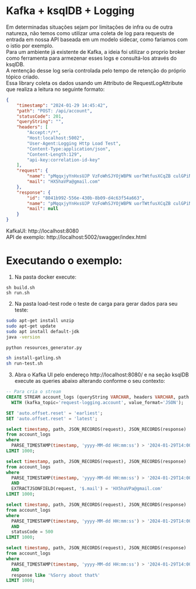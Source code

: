 # Kafka + ksqlDB + Logging

Em determinadas situações sejam por limitações de infra ou de outra natureza, não temos como utilizar uma coleta de log para requests de entrada em nossa API baseada em um modelo sidecar, como fariamos com o istio por exemplo. \
Para um ambiente já existente de Kafka, a ideia foi utilizar o proprio broker como ferramenta para armezenar esses logs e consultá-los através do ksqlDB. \
A rentenção desse log seria controlada pelo tempo de retenção do próprio tópico criado. \
Essa library coleta os dados usando um Attributo de RequestLogAttribute que realiza a leitura no seguinte formato:

```json
{
	"timestamp": "2024-01-29 14:45:42",
	"path": "POST: /api/account",
	"statusCode": 201,
	"queryString": "",
	"headers": [
		"Accept:*/*",
		"Host:localhost:5002",
		"User-Agent:Logging Http Load Test",
		"Content-Type:application/json",
		"Content-Length:129",
		"api-key:correlation-id-key"
	],
	"request": {
		"name": "pMqqxjyYnHxsUJP VzFoWhSJYOjWBPN uorTWtfusXCqZB culGPiNcYAuzRRweDRcbSJnkjNtrQOuSjqj tVNc",
		"mail": "HX5haVPa@gmail.com"
	},
	"response": {
		"id": "8041b992-556e-430b-8b09-d4c63f54a663",
		"name": "pMqqxjyYnHxsUJP VzFoWhSJYOjWBPN uorTWtfusXCqZB culGPiNcYAuzRRweDRcbSJnkjNtrQOuSjqj tVNc",
		"mail": null
	}
}
```

KafkaUI: http://localhost:8080 \
API de exemplo: http://localhost:5002/swagger/index.html

# Executando o exemplo:
1) Na pasta docker execute:
```shell
sh build.sh
sh run.sh
```

2) Na pasta load-test rode o teste de carga para gerar dados para seu teste:
```sh
sudo apt-get install unzip
sudo apt-get update
sudo apt install default-jdk
java -version
```

```sh
python resources_generator.py
```

```sh
sh install-gatling.sh
sh run-test.sh
```

3) Abra o Kafka UI pelo endereço http://localhost:8080/ e na seção ksqlDB execute as queries abaixo alterando conforme o seu contexto:

```sql
-- Para cria o stream
CREATE STREAM account_logs (queryString VARCHAR, headers VARCHAR, path VARCHAR, request VARCHAR, response VARCHAR, statusCode INTEGER, timestamp VARCHAR)
  WITH (kafka_topic='request-logging.account', value_format='JSON');

SET 'auto.offset.reset' = 'earliest';
SET 'auto.offset.reset' = 'latest';

select timestamp, path, JSON_RECORDS(request), JSON_RECORDS(response)
from account_logs
where 
  PARSE_TIMESTAMP(timestamp, 'yyyy-MM-dd HH:mm:ss') > '2024-01-29T14:00:00'
LIMIT 1000;

select timestamp, path, JSON_RECORDS(request), JSON_RECORDS(response)
from account_logs
where 
  PARSE_TIMESTAMP(timestamp, 'yyyy-MM-dd HH:mm:ss') > '2024-01-29T14:00:00'
  AND
  EXTRACTJSONFIELD(request, '$.mail') = 'HX5haVPa@gmail.com'
LIMIT 1000;

select timestamp, path, JSON_RECORDS(request), JSON_RECORDS(response)
from account_logs
where 
  PARSE_TIMESTAMP(timestamp, 'yyyy-MM-dd HH:mm:ss') > '2024-01-29T14:00:00'
  AND
  statusCode = 500
LIMIT 1000;

select timestamp, path, JSON_RECORDS(request), JSON_RECORDS(response)
from account_logs
where 
  PARSE_TIMESTAMP(timestamp, 'yyyy-MM-dd HH:mm:ss') > '2024-01-29T14:00:00'
  AND
  response like '%Sorry about that%'
LIMIT 1000;

```
